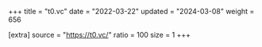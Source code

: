 +++
title = "t0.vc"
date = "2022-03-22"
updated = "2024-03-08"
weight = 656

[extra]
source = "https://t0.vc/"
ratio = 100
size = 1
+++
